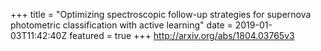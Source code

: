 +++
title = "Optimizing spectroscopic follow-up strategies for supernova photometric   classification with active learning"
date = 2019-01-03T11:42:40Z
featured = true
+++
http://arxiv.org/abs/1804.03765v3